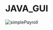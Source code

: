 # JAVA_GUI
![simplePayroll](https://github.com/j-ojey/JAVA_GUI/assets/132944770/105062c5-89fd-4449-9d7f-5c34e347eec4)
